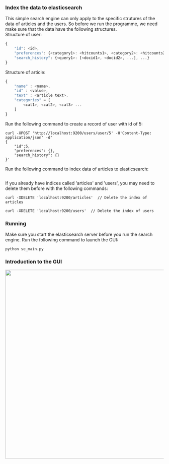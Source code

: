### Index the data to elasticsearch

This simple search engine can only apply to the specific strutures of the data of articles and the users.
So before we run the programme, we need make sure that the data have the following structures.</br>
Structure of user:
```javascript
{
	"id": <id>, 
	"preferences": {<category1>: <hitcounts1>, <category2>: <hitcounts2>, ...}, 
	"search_history": {<query1>: [<docid1>, <docid2>, ...], ...}
}
```
Structure of article:
```javascript
{
    "name" : <name>,
    "id" : <value>,
    "text" : <article text>,
    "categories" = [
        <cat1>, <cat2>, <cat3> ...
    ]
}
```
Run the following command to create a record of user with id of 5:
```
curl -XPOST 'http://localhost:9200/users/user/5' -H'Content-Type: application/json' -d'
{
	"id":5, 
	"preferences": {}, 
	"search_history": {}
}'
```
Run the following command to index data of articles to elasticsearch:
```
```

If you already have indices called 'articles' and 'users', you may need to delete them before with the following commands:
```
curl -XDELETE 'localhost:9200/articles'  // Delete the index of articles
```
```
curl -XDELETE 'localhost:9200/users'  // Delete the index of users
```

### Running
Make sure you start the elasticsearch server before you run the search engine.
Run the following command to launch the GUI:
```
python se_main.py
```

### Introduction to the GUI
<img src="https://github.com/gondor2222/DD2476_project/raw/LucBooost/figures/window.png" width="600"/>



